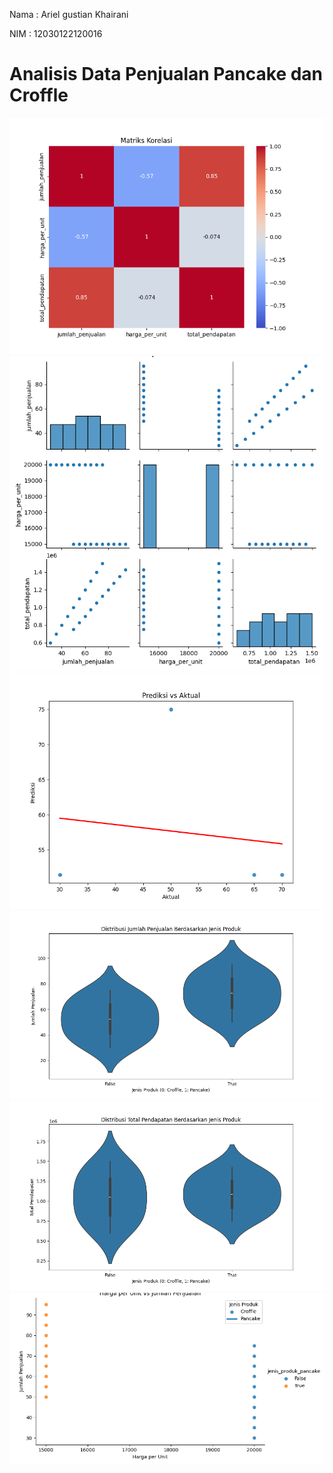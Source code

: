Nama : Ariel gustian Khairani

NIM : 12030122120016
# Analisis Data Penjualan Pancake dan Croffle


![alt_text](https://github.com/ArielGustianKhairani/TUGASUAS-ARIELGUSTIANKHAIRANI-AKUNTANSI-0016/blob/main/Figure_1.png?raw=true) 
![alt text](https://github.com/ArielGustianKhairani/TUGASUAS-ARIELGUSTIANKHAIRANI-AKUNTANSI-0016/blob/main/Figure_2.png?raw=true)
![alt text](https://github.com/ArielGustianKhairani/TUGASUAS-ARIELGUSTIANKHAIRANI-AKUNTANSI-0016/blob/main/Figure_3.png?raw=true)
![alt text](https://github.com/ArielGustianKhairani/TUGASUAS-ARIELGUSTIANKHAIRANI-AKUNTANSI-0016/blob/main/Figure_4.png?raw=true)
![alt text](https://github.com/ArielGustianKhairani/TUGASUAS-ARIELGUSTIANKHAIRANI-AKUNTANSI-0016/blob/main/Figure_5.png?raw=true)
![alt text](https://github.com/ArielGustianKhairani/TUGASUAS-ARIELGUSTIANKHAIRANI-AKUNTANSI-0016/blob/main/Figure_6.png?raw=true)
